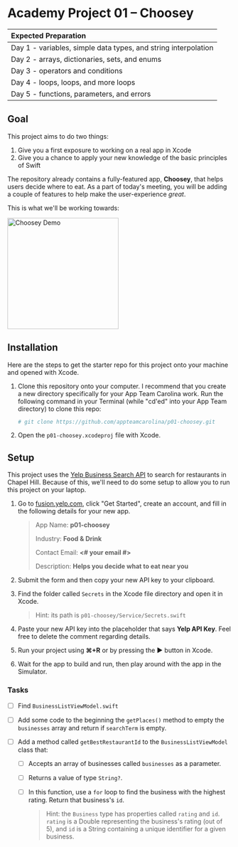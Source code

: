 # Academy Project 01 – Choosey

| Expected Preparation                                         |
| :----------------------------------------------------------- |
| Day 1 - variables, simple data types, and string interpolation |
| Day 2 - arrays, dictionaries, sets, and enums                |
| Day 3 - operators and conditions                             |
| Day 4 - loops, loops, and more loops                         |
| Day 5 - functions, parameters, and errors                    |

## Goal

This project aims to do two things:

1. Give you a first exposure to working on a real app in Xcode
2. Give you a chance to apply your new knowledge of the basic principles of Swift

The repository already contains a fully-featured app, **Choosey**, that helps users decide where to eat. As a part of today's meeting, you will be adding a couple of features to help make the user-experience *great*.

This is what we'll be working towards:

<img src="Screenshots/choosey-demo.gif" alt="Choosey Demo" width="250"/>

## Installation

Here are the steps to get the starter repo for this project onto your machine and opened with Xcode.

1. Clone this repository onto your computer. I recommend that you create a new directory specifically for your App Team Carolina work. Run the following command in your Terminal (while "cd'ed" into your App Team directory) to clone this repo:

   ```bash
   # git clone https://github.com/appteamcarolina/p01-choosey.git
   ```

2. Open the `p01-choosey.xcodeproj` file with Xcode.

## Setup

This project uses the [Yelp Business Search API](https://www.yelp.com/developers/documentation/v3/business_search) to search for restaurants in Chapel Hill. Because of this, we'll need to do some setup to  allow you to run this project on your laptop.

1. Go to [fusion.yelp.com](https://fusion.yelp.com), click "Get Started", create an account, and fill in the following details for your new app.

   > App Name: **p01-choosey**
   >
   > Industry: **Food & Drink**
   >
   > Contact Email: **<# your email #>**
   >
   > Description: **Helps you decide what to eat near you**

2. Submit the form and then copy your new API key to your clipboard.

3. Find the folder called `Secrets` in the Xcode file directory and open it in Xcode.

   > Hint: its path is `p01-choosey/Service/Secrets.swift`

4. Paste your new API key into the placeholder that says **Yelp API Key**. Feel free to delete the comment regarding details.
5. Run your project using **⌘+R** or by pressing the **►** button in Xcode.
6. Wait for the app to build and run, then play around with the app in the Simulator.

### Tasks

- [ ] Find `BusinessListViewModel.swift`

- [ ] Add some code to the beginning the `getPlaces()` method to empty the `businesses` array and return if `searchTerm` is empty.

- [ ] Add a method called `getBestRestaurantId` to the `BusinessListViewModel` class that:

  - [ ] Accepts an array of businesses called `businesses` as a parameter.

  - [ ] Returns a value of type `String?`.

  - [ ] In this function, use a `for` loop to find the business with the highest rating. Return that business's `id`.

    > Hint: the `Business` type has properties called `rating` and `id`. `rating` is a Double representing the business's rating (out of 5), and `id` is a String containing a unique identifier for a given business.

